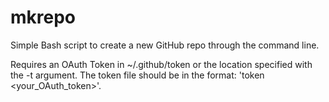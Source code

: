 mkrepo
======

Simple Bash script to create a new GitHub repo through the command line.

Requires an OAuth Token in ~/.github/token or the location specified with the -t argument. The token file should be in the format: 'token \<your_OAuth_token\>'.
